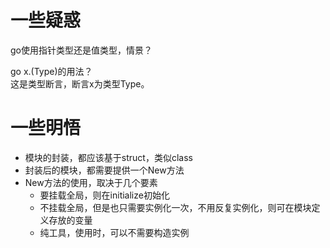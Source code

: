 # 一些疑惑

go使用指针类型还是值类型，情景？


go x.(Type)的用法？  
这是类型断言，断言x为类型Type。

# 一些明悟

* 模块的封装，都应该基于struct，类似class
* 封装后的模块，都需要提供一个New方法
* New方法的使用，取决于几个要素
  * 要挂载全局，则在initialize初始化
  * 不挂载全局，但是也只需要实例化一次，不用反复实例化，则可在模块定义存放的变量
  * 纯工具，使用时，可以不需要构造实例